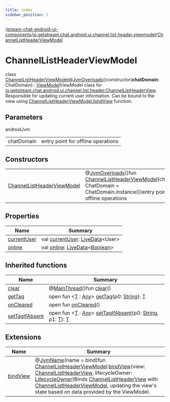 ```yaml
---
title: index
sidebar_position: 1
---
```

/[stream-chat-android-ui-components](../../index.md)/[io.getstream.chat.android.ui.channel.list.header.viewmodel](../index.md)/[ChannelListHeaderViewModel](index.md)  
  
  
  
# ChannelListHeaderViewModel  
class [ChannelListHeaderViewModel](index.md)@[JvmOverloads](https://kotlinlang.org/api/latest/jvm/stdlib/kotlin.jvm/-jvm-overloads/index.html)()constructor(**chatDomain**: ChatDomain) : [ViewModel](https://developer.android.com/reference/kotlin/androidx/lifecycle/ViewModel.html)ViewModel class for [io.getstream.chat.android.ui.channel.list.header.ChannelListHeaderView](../../io.getstream.chat.android.ui.channel.list.header/ChannelListHeaderView/index.md). Responsible for updating current user information. Can be bound to the view using [ChannelListHeaderViewModel.bindView](../bindView.md) function.  
  
## Parameters  
  
androidJvm  
  
| | |
|---|---|
| <a name="io.getstream.chat.android.ui.channel.list.header.viewmodel/ChannelListHeaderViewModel///PointingToDeclaration/"></a>chatDomain| <a name="io.getstream.chat.android.ui.channel.list.header.viewmodel/ChannelListHeaderViewModel///PointingToDeclaration/"></a>entry point for offline operations|
  
  
  
## Constructors  
  
| | |
|---|---|
| <a name="io.getstream.chat.android.ui.channel.list.header.viewmodel/ChannelListHeaderViewModel/ChannelListHeaderViewModel/#io.getstream.chat.android.livedata.ChatDomain/PointingToDeclaration/"></a>[ChannelListHeaderViewModel](ChannelListHeaderViewModel.md)| <a name="io.getstream.chat.android.ui.channel.list.header.viewmodel/ChannelListHeaderViewModel/ChannelListHeaderViewModel/#io.getstream.chat.android.livedata.ChatDomain/PointingToDeclaration/"></a>@[JvmOverloads](https://kotlinlang.org/api/latest/jvm/stdlib/kotlin.jvm/-jvm-overloads/index.html)()fun [ChannelListHeaderViewModel](ChannelListHeaderViewModel.md)(chatDomain: ChatDomain = ChatDomain.instance())entry point for offline operations|
  
  
## Properties  
  
|  Name |  Summary | 
|---|---|
| <a name="io.getstream.chat.android.ui.channel.list.header.viewmodel/ChannelListHeaderViewModel/currentUser/#/PointingToDeclaration/"></a>[currentUser](currentUser.md)| <a name="io.getstream.chat.android.ui.channel.list.header.viewmodel/ChannelListHeaderViewModel/currentUser/#/PointingToDeclaration/"></a>val [currentUser](currentUser.md): [LiveData](https://developer.android.com/reference/kotlin/androidx/lifecycle/LiveData.html)&lt;User&gt;|
| <a name="io.getstream.chat.android.ui.channel.list.header.viewmodel/ChannelListHeaderViewModel/online/#/PointingToDeclaration/"></a>[online](online.md)| <a name="io.getstream.chat.android.ui.channel.list.header.viewmodel/ChannelListHeaderViewModel/online/#/PointingToDeclaration/"></a>val [online](online.md): [LiveData](https://developer.android.com/reference/kotlin/androidx/lifecycle/LiveData.html)&lt;[Boolean](https://kotlinlang.org/api/latest/jvm/stdlib/kotlin/-boolean/index.html)&gt;|
  
  
## Inherited functions  
  
|  Name |  Summary | 
|---|---|
| <a name="androidx.lifecycle/ViewModel/clear/#/PointingToDeclaration/"></a>[clear](../../io.getstream.chat.android.ui.typing.viewmodel/TypingIndicatorViewModel/index.md#-1936886459%2FFunctions%2F-523872580)| <a name="androidx.lifecycle/ViewModel/clear/#/PointingToDeclaration/"></a>@[MainThread](https://developer.android.com/reference/kotlin/androidx/annotation/MainThread.html)()fun [clear](../../io.getstream.chat.android.ui.typing.viewmodel/TypingIndicatorViewModel/index.md#-1936886459%2FFunctions%2F-523872580)()|
| <a name="androidx.lifecycle/ViewModel/getTag/#kotlin.String/PointingToDeclaration/"></a>[getTag](../../io.getstream.chat.android.ui.typing.viewmodel/TypingIndicatorViewModel/index.md#-215894976%2FFunctions%2F-523872580)| <a name="androidx.lifecycle/ViewModel/getTag/#kotlin.String/PointingToDeclaration/"></a>open fun &lt;[T](../../io.getstream.chat.android.ui.typing.viewmodel/TypingIndicatorViewModel/index.md#-215894976%2FFunctions%2F-523872580) : [Any](https://kotlinlang.org/api/latest/jvm/stdlib/kotlin/-any/index.html)&gt; [getTag](../../io.getstream.chat.android.ui.typing.viewmodel/TypingIndicatorViewModel/index.md#-215894976%2FFunctions%2F-523872580)(p0: [String](https://kotlinlang.org/api/latest/jvm/stdlib/kotlin/-string/index.html)): [T](../../io.getstream.chat.android.ui.typing.viewmodel/TypingIndicatorViewModel/index.md#-215894976%2FFunctions%2F-523872580)|
| <a name="androidx.lifecycle/ViewModel/onCleared/#/PointingToDeclaration/"></a>[onCleared](../../io.getstream.chat.android.ui.typing.viewmodel/TypingIndicatorViewModel/index.md#-1930136507%2FFunctions%2F-523872580)| <a name="androidx.lifecycle/ViewModel/onCleared/#/PointingToDeclaration/"></a>open fun [onCleared](../../io.getstream.chat.android.ui.typing.viewmodel/TypingIndicatorViewModel/index.md#-1930136507%2FFunctions%2F-523872580)()|
| <a name="androidx.lifecycle/ViewModel/setTagIfAbsent/#kotlin.String#TypeParam(bounds=[kotlin.Any])/PointingToDeclaration/"></a>[setTagIfAbsent](../../io.getstream.chat.android.ui.typing.viewmodel/TypingIndicatorViewModel/index.md#-1567230750%2FFunctions%2F-523872580)| <a name="androidx.lifecycle/ViewModel/setTagIfAbsent/#kotlin.String#TypeParam(bounds=[kotlin.Any])/PointingToDeclaration/"></a>open fun &lt;[T](../../io.getstream.chat.android.ui.typing.viewmodel/TypingIndicatorViewModel/index.md#-1567230750%2FFunctions%2F-523872580) : [Any](https://kotlinlang.org/api/latest/jvm/stdlib/kotlin/-any/index.html)&gt; [setTagIfAbsent](../../io.getstream.chat.android.ui.typing.viewmodel/TypingIndicatorViewModel/index.md#-1567230750%2FFunctions%2F-523872580)(p0: [String](https://kotlinlang.org/api/latest/jvm/stdlib/kotlin/-string/index.html), p1: [T](../../io.getstream.chat.android.ui.typing.viewmodel/TypingIndicatorViewModel/index.md#-1567230750%2FFunctions%2F-523872580)): [T](../../io.getstream.chat.android.ui.typing.viewmodel/TypingIndicatorViewModel/index.md#-1567230750%2FFunctions%2F-523872580)|
  
  
## Extensions  
  
|  Name |  Summary | 
|---|---|
| <a name="io.getstream.chat.android.ui.channel.list.header.viewmodel//bindView/io.getstream.chat.android.ui.channel.list.header.viewmodel.ChannelListHeaderViewModel#io.getstream.chat.android.ui.channel.list.header.ChannelListHeaderView#androidx.lifecycle.LifecycleOwner/PointingToDeclaration/"></a>[bindView](../bindView.md)| <a name="io.getstream.chat.android.ui.channel.list.header.viewmodel//bindView/io.getstream.chat.android.ui.channel.list.header.viewmodel.ChannelListHeaderViewModel#io.getstream.chat.android.ui.channel.list.header.ChannelListHeaderView#androidx.lifecycle.LifecycleOwner/PointingToDeclaration/"></a>@[JvmName](https://kotlinlang.org/api/latest/jvm/stdlib/kotlin.jvm/-jvm-name/index.html)(name = bind)fun [ChannelListHeaderViewModel](index.md).[bindView](../bindView.md)(view: [ChannelListHeaderView](../../io.getstream.chat.android.ui.channel.list.header/ChannelListHeaderView/index.md), lifecycleOwner: [LifecycleOwner](https://developer.android.com/reference/kotlin/androidx/lifecycle/LifecycleOwner.html))Binds [ChannelListHeaderView](../../io.getstream.chat.android.ui.channel.list.header/ChannelListHeaderView/index.md) with [ChannelListHeaderViewModel](index.md), updating the view's state based on data provided by the ViewModel.|

